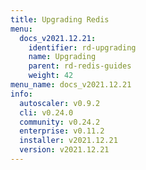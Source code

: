 ```yaml
---
title: Upgrading Redis
menu:
  docs_v2021.12.21:
    identifier: rd-upgrading
    name: Upgrading
    parent: rd-redis-guides
    weight: 42
menu_name: docs_v2021.12.21
info:
  autoscaler: v0.9.2
  cli: v0.24.0
  community: v0.24.2
  enterprise: v0.11.2
  installer: v2021.12.21
  version: v2021.12.21
---
```


